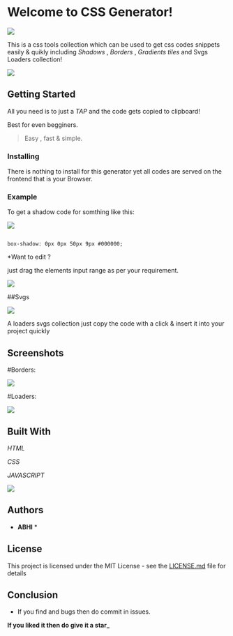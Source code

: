# Welcome to CSS Generator!

![](https://raw.githubusercontent.com/abhiprojectz/CSS-Generator/master/assets/unnamed%20(2).gif)


This is a css tools collection which can be used to get css codes snippets  easily & quikly including *Shadows* , *Borders* , *Gradients tiles* and Svgs Loaders collection!

![](https://raw.githubusercontent.com/abhiprojectz/CSS-Generator/master/assets/Screenshot_2020-05-01_230509-2-2.jpg)


## Getting Started

All you need is to just a *TAP* and the code gets copied to clipboard! 

Best for even begginers.

> Easy , fast & simple.

### Installing

There is nothing to install for this generator yet all codes are served on the frontend that is your Browser.

### Example 

To get a shadow code for somthing like this:

![](https://raw.githubusercontent.com/abhiprojectz/CSS-Generator/master/assets/Screenshot_2020-05-02_103957-2.jpg)

```

box-shadow: 0px 0px 50px 9px #000000;

```

*Want to edit ? 

just drag the elements input range as per your requirement.

![](https://raw.githubusercontent.com/abhiprojectz/CSS-Generator/master/assets/Screenshot_2020-05-02_103957-1.jpg)

##Svgs

![](https://raw.githubusercontent.com/abhiprojectz/CSS-Generator/master/assets/unnamed%20(1).gif)

A loaders svgs collection just copy the code with a click & insert it into your project quickly



## Screenshots

#Borders:

![](https://raw.githubusercontent.com/abhiprojectz/CSS-Generator/master/assets/Screenshot_2020-05-01_230513-1.jpg)


#Loaders:

![](https://raw.githubusercontent.com/abhiprojectz/CSS-Generator/master/assets/Screenshot_2020-05-06_171320_1.jpg)


## Built With

*HTML*

*CSS*

*JAVASCRIPT*

![](https://raw.githubusercontent.com/abhiprojectz/CSS-Generator/master/assets/unnamed%20(3).gif)

## Authors

* **ABHI** * 

## License

This project is licensed under the MIT License - see the [LICENSE.md](LICENSE.md) file for details

## Conclusion

* If you find and bugs then do commit in issues.

**If you liked it then do give it a star_**

